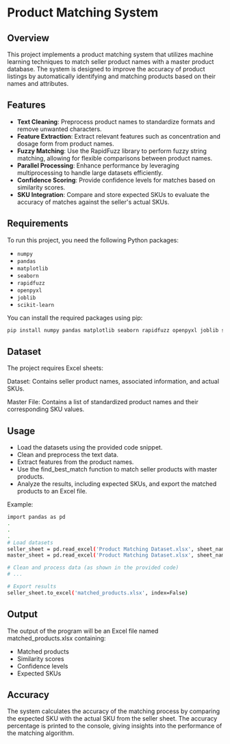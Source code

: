 # Product Matching System  

## Overview  
This project implements a product matching system that utilizes machine learning techniques to match seller product names with a master product database. The system is designed to improve the accuracy of product listings by automatically identifying and matching products based on their names and attributes.  

## Features  
- **Text Cleaning**: Preprocess product names to standardize formats and remove unwanted characters.  
- **Feature Extraction**: Extract relevant features such as concentration and dosage form from product names.  
- **Fuzzy Matching**: Use the RapidFuzz library to perform fuzzy string matching, allowing for flexible comparisons between product names.  
- **Parallel Processing**: Enhance performance by leveraging multiprocessing to handle large datasets efficiently.  
- **Confidence Scoring**: Provide confidence levels for matches based on similarity scores.  
- **SKU Integration**: Compare and store expected SKUs to evaluate the accuracy of matches against the seller's actual SKUs.  

## Requirements  
To run this project, you need the following Python packages:  
- `numpy`  
- `pandas`  
- `matplotlib`  
- `seaborn`  
- `rapidfuzz`  
- `openpyxl`  
- `joblib`  
- `scikit-learn`  

You can install the required packages using pip:  
```bash  
pip install numpy pandas matplotlib seaborn rapidfuzz openpyxl joblib scikit-learn
```

## Dataset
The project requires Excel sheets:

Dataset: Contains seller product names, associated information, and actual SKUs.

Master File: Contains a list of standardized product names and their corresponding SKU values.

## Usage
- Load the datasets using the provided code snippet.
- Clean and preprocess the text data.
- Extract features from the product names.
- Use the find_best_match function to match seller products with master products.
- Analyze the results, including expected SKUs, and export the matched products to an Excel file.

Example:
```bash
import pandas as pd  
.
.
.
# Load datasets  
seller_sheet = pd.read_excel('Product Matching Dataset.xlsx', sheet_name='Dataset')  
master_sheet = pd.read_excel('Product Matching Dataset.xlsx', sheet_name='Master File')  

# Clean and process data (as shown in the provided code)  
# ...  

# Export results  
seller_sheet.to_excel('matched_products.xlsx', index=False)  
```
## Output
The output of the program will be an Excel file named matched_products.xlsx containing:

- Matched products
- Similarity scores
- Confidence levels
- Expected SKUs

## Accuracy
The system calculates the accuracy of the matching process by comparing the expected SKU with the actual SKU from the seller sheet. 
The accuracy percentage is printed to the console, giving insights into the performance of the matching algorithm.

